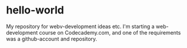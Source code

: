 # hello-world
My repository for webv-development ideas etc.
I'm starting a web-development course on Codecademy.com, and one of the requirements was a github-account and repository.
